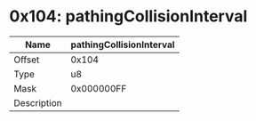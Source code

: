 # 0x104: pathingCollisionInterval

| Name | pathingCollisionInterval |
| ----| ------------ |
| Offset | 0x104 |
| Type | u8 |
| Mask | 0x000000FF |
| Description |  |<br>

